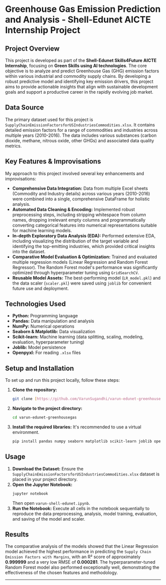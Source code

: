 # Greenhouse Gas Emission Prediction and Analysis - Shell-Edunet AICTE Internship Project

## Project Overview

This project is developed as part of the **Shell-Edunet Skills4Future AICTE Internship**, focusing on **Green Skills using AI technologies**. The core objective is to analyze and predict Greenhouse Gas (GHG) emission factors within various industrial and commodity supply chains. By developing a robust predictive model and identifying key emission drivers, this project aims to provide actionable insights that align with sustainable development goals and support a productive career in the rapidly evolving job market.

## Data Source

The primary dataset used for this project is `SupplyChainEmissionFactorsforUSIndustriesCommodities.xlsx`. It contains detailed emission factors for a range of commodities and industries across multiple years (2010-2016). The data includes various substances (carbon dioxide, methane, nitrous oxide, other GHGs) and associated data quality metrics.

## Key Features & Improvisations

My approach to this project involved several key enhancements and improvisations:

* **Comprehensive Data Integration:** Data from multiple Excel sheets (Commodity and Industry details) across various years (2010-2016) were combined into a single, comprehensive DataFrame for holistic analysis.
* **Automated Data Cleaning & Encoding:** Implemented robust preprocessing steps, including stripping whitespace from column names, dropping irrelevant empty columns  and programmatically converting categorical features  into numerical representations suitable for machine learning models.
* **In-depth Exploratory Data Analysis (EDA):** Performed extensive EDA, including visualizing the distribution of the target variable and identifying the top-emitting industries, which provided critical insights into the dataset.
* **Comparative Model Evaluation & Optimization:** Trained and evaluated multiple regression models (Linear Regression and Random Forest Regressor). The Random Forest model's performance was significantly optimized through hyperparameter tuning using `GridSearchCV`.
* **Reusable Model Assets:** The best-performing model (`LR_model.pkl`) and the data scaler (`scaler.pkl`) were saved using `joblib` for convenient future use and deployment.

## Technologies Used

* **Python:** Programming language
* **Pandas:** Data manipulation and analysis
* **NumPy:** Numerical operations
* **Seaborn & Matplotlib:** Data visualization
* **Scikit-learn:** Machine learning (data splitting, scaling, modeling, evaluation, hyperparameter tuning)
* **Joblib:** Model persistence
* **Openpyxl:** For reading `.xlsx` files

## Setup and Installation

To set up and run this project locally, follow these steps:

1.  **Clone the repository:**
    ```bash
    git clone [https://github.com/VarunSugandhi/varun-edunet-greenhousegas.git](https://github.com/VarunSugandhi/varun-edunet-greenhousegas.git)
    ```
2.  **Navigate to the project directory:**
    ```bash
    cd varun-edunet-greenhousegas
    ```
3.  **Install the required libraries:**
    It's recommended to use a virtual environment.
    ```bash
    pip install pandas numpy seaborn matplotlib scikit-learn joblib openpyxl
    ```

## Usage

1.  **Download the Dataset:** Ensure the `SupplyChainEmissionFactorsforUSIndustriesCommodities.xlsx` dataset is placed in your project directory.
2.  **Open the Jupyter Notebook:**
    ```bash
    jupyter notebook
    ```
    Then open `varun-shell-edunet.ipynb`.
3.  **Run the Notebook:** Execute all cells in the notebook sequentially to reproduce the data preprocessing, analysis, model training, evaluation, and saving of the model and scaler.

## Results

The comparative analysis of the models showed that the Linear Regression model achieved the highest performance in predicting the `Supply Chain Emission Factors with Margins`, with an R² score of approximately **0.999999** and a very low RMSE of **0.000281**. The hyperparameter-tuned Random Forest model also performed exceptionally well, demonstrating the effectiveness of the chosen features and methodology.

---
